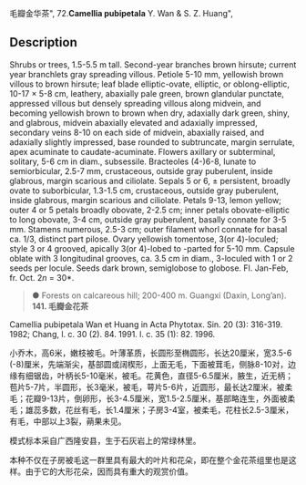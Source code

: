 毛瓣金华茶",
72.**Camellia pubipetala** Y. Wan & S. Z. Huang",

## Description
Shrubs or trees, 1.5-5.5 m tall. Second-year branches brown hirsute; current year branchlets gray spreading villous. Petiole 5-10 mm, yellowish brown villous to brown hirsute; leaf blade elliptic-ovate, elliptic, or oblong-elliptic, 10-17 × 5-8 cm, leathery, abaxially pale green, brown glandular punctate, appressed villous but densely spreading villous along midvein, and becoming yellowish brown to brown when dry, adaxially dark green, shiny, and glabrous, midvein abaxially elevated and adaxially impressed, secondary veins 8-10 on each side of midvein, abaxially raised, and adaxially slightly impressed, base rounded to subtruncate, margin serrulate, apex acuminate to caudate-acuminate. Flowers axillary or subterminal, solitary, 5-6 cm in diam., subsessile. Bracteoles (4-)6-8, lunate to semiorbicular, 2.5-7 mm, crustaceous, outside gray puberulent, inside glabrous, margin scarious and ciliolate. Sepals 5 or 6, ± persistent, broadly ovate to suborbicular, 1.3-1.5 cm, crustaceous, outside gray puberulent, inside glabrous, margin scarious and ciliolate. Petals 9-13, lemon yellow; outer 4 or 5 petals broadly obovate, 2-2.5 cm; inner petals obovate-elliptic to long obovate, 3-4 cm, outside gray puberulent, basally connate for 3-5 mm. Stamens numerous, 2.5-3 cm; outer filament whorl connate for basal ca. 1/3, distinct part pilose. Ovary yellowish tomentose, 3(or 4)-loculed; style 3 or 4 grooved, apically 3(or 4)-lobed to -parted for 5-10 mm. Capsule oblate with 3 longitudinal grooves, ca. 3.5 cm in diam., 3-loculed with 1 or 2 seeds per locule. Seeds dark brown, semiglobose to globose. Fl. Jan-Feb, fr. Oct. 2*n* = 30*.

> ●  Forests on calcareous hill; 200-400 m. Guangxi (Daxin, Long’an).
**141. 毛瓣金花茶**

Camellia pubipetala Wan et Huang in Acta Phytotax. Sin. 20 (3): 316-319. 1982; Chang, l. c. 30 (2). 84. 1991. l. c. 35 (1): 82. 1996.

小乔木，高6米，嫩枝被毛。叶薄革质，长圆形至椭圆形，长达20厘米，宽3.5-6 (-8)厘米，先端渐尖，基部圆或阔楔形，上面无毛，下面被茸毛，侧脉8-10对，边缘有细锯齿，叶柄长5-10毫米，被毛。花黄色，直径5-6.5厘米，腋生，近无柄；苞片5-7片，半圆形，长3毫米，被毛，萼片5-6片，近圆形，最长达2厘米，被柔毛；花瓣9-13片，倒卵形，长3-4.5厘米，宽1.5-2.5厘米，基部略连生，外面被柔毛；雄蕊多数，花丝有毛，长1.4厘米；子房3-4室，被柔毛，花柱长2.5-3厘米，有毛，中部以上3裂，蒴果未见。

模式标本采自广西隆安县，生于石灰岩上的常绿林里。

本种不仅在子房被毛这一群里具有最大的叶片和花朵，即在整个金花茶组里也是这样。由于它的大形花朵，因而具有重大的观赏价值。
